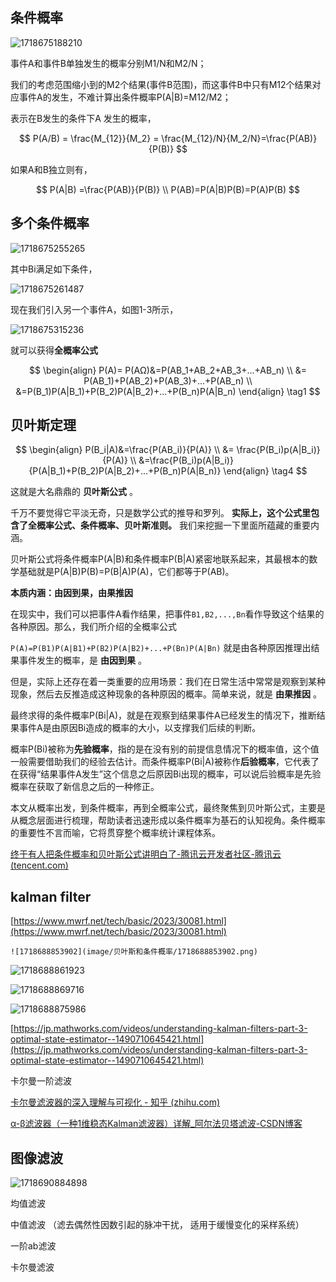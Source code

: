 ## 条件概率

![1718675188210](image/贝叶斯和条件概率/1718675188210.png)

事件A和事件B单独发生的概率分别M1/N和M2/N；

我们的考虑范围缩小到的M2个结果(事件B范围)，而这事件B中只有M12个结果对应事件A的发生，不难计算出条件概率P(A|B)=M12/M2；

表示在B发生的条件下A 发生的概率，

$$
P(A/B) = \frac{M_{12}}{M_2} = \frac{M_{12}/N}{M_2/N}=\frac{P(AB)}{P(B)}
$$

如果A和B独立则有，

$$
P(A|B) =\frac{P(AB)}{P(B)} \\
P(AB)=P(A|B)P(B)=P(A)P(B)
$$

## 多个条件概率

![1718675255265](image/贝叶斯和条件概率/1718675255265.png)

其中Bi满足如下条件，

![1718675261487](image/贝叶斯和条件概率/1718675261487.png)

现在我们引入另一个事件A，如图1-3所示，

![1718675315236](image/贝叶斯和条件概率/1718675315236.png)

就可以获得**全概率公式**

$$
\begin{align}
P(A)= P(AΩ)&=P(AB_1+AB_2+AB_3+...+AB_n) \\
 &= P(AB_1)+P(AB_2)+P(AB_3)+...+P(AB_n) \\
 &=P(B_1)P(A|B_1)+P(B_2)P(A|B_2)+...+P(B_n)P(A|B_n)
\end{align} \tag1
$$

## 贝叶斯定理

$$
\begin{align}
P(B_i|A)&=\frac{P(AB_i)}{P(A)} \\
 &= \frac{P(B_i)p(A|B_i)}{P(A)} \\
&=\frac{P(B_i)p(A|B_i)}{P(A|B_1)+P(B_2)P(A|B_2)+...+P(B_n)P(A|B_n)}
\end{align}  \tag4
$$


这就是大名鼎鼎的 **贝叶斯公式** 。

千万不要觉得它平淡无奇，只是数学公式的推导和罗列。 **实际上，这个公式里包含了全概率公式、条件概率、贝叶斯准则。** 我们来挖掘一下里面所蕴藏的重要内涵。

贝叶斯公式将条件概率P(A|B)和条件概率P(B|A)紧密地联系起来，其最根本的数学基础就是P(A|B)P(B)=P(B|A)P(A)，它们都等于P(AB)。


**本质内涵：由因到果，由果推因**

在现实中，我们可以把事件A看作结果，把事件`B1,B2,...,Bn`看作导致这个结果的各种原因。那么，我们所介绍的全概率公式

`P(A)=P(B1)P(A|B1)+P(B2)P(A|B2)+...+P(Bn)P(A|Bn)` 就是由各种原因推理出结果事件发生的概率，是 **由因到果** 。

但是，实际上还存在着一类重要的应用场景：我们在日常生活中常常是观察到某种现象，然后去反推造成这种现象的各种原因的概率。简单来说，就是 **由果推因** 。

最终求得的条件概率P(Bi|A)，就是在观察到结果事件A已经发生的情况下，推断结果事件A是由原因Bi造成的概率的大小，以支撑我们后续的判断。

概率P(Bi)被称为**先验概率**，指的是在没有别的前提信息情况下的概率值，这个值一般需要借助我们的经验去估计。而条件概率P(Bi|A)被称作**后验概率**，它代表了在获得“结果事件A发生”这个信息之后原因Bi出现的概率，可以说后验概率是先验概率在获取了新信息之后的一种修正。

本文从概率出发，到条件概率，再到全概率公式，最终聚焦到贝叶斯公式，主要是从概念层面进行梳理，帮助读者迅速形成以条件概率为基石的认知视角。条件概率的重要性不言而喻，它将贯穿整个概率统计课程体系。

[终于有人把条件概率和贝叶斯公式讲明白了-腾讯云开发者社区-腾讯云 (tencent.com)](https://cloud.tencent.com/developer/article/1785994)

## kalman filter

[https://www.mwrf.net/tech/basic/2023/30081.html](https://www.mwrf.net/tech/basic/2023/30081.html)

    ![1718688853902](image/贝叶斯和条件概率/1718688853902.png)

   ![1718688861923](image/贝叶斯和条件概率/1718688861923.png)

   ![1718688869716](image/贝叶斯和条件概率/1718688869716.png)

   ![1718688875986](image/贝叶斯和条件概率/1718688875986.png)

[https://jp.mathworks.com/videos/understanding-kalman-filters-part-3-optimal-state-estimator--1490710645421.html](https://jp.mathworks.com/videos/understanding-kalman-filters-part-3-optimal-state-estimator--1490710645421.html)

卡尔曼一阶滤波

[卡尔曼滤波器的深入理解与可视化 - 知乎 (zhihu.com)](https://zhuanlan.zhihu.com/p/43381962)

[α-β滤波器（一种1维稳态Kalman滤波器）详解_阿尔法贝塔滤波-CSDN博客](https://blog.csdn.net/NICAI001/article/details/124847034)


## 图像滤波

![1718690884898](image/贝叶斯和条件概率/1718690884898.png)

均值滤波

中值滤波  （滤去偶然性因数引起的脉冲干扰， 适用于缓慢变化的采样系统）

一阶ab滤波

卡尔曼滤波
